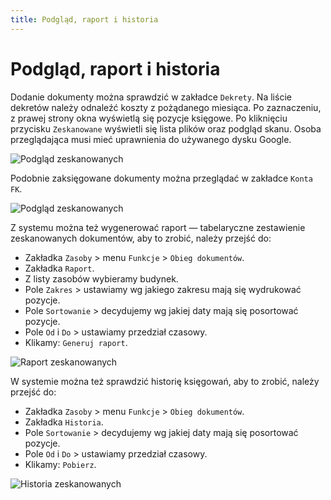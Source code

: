 ```yaml
---
title: Podgląd, raport i historia
---
```


# Podgląd, raport i historia

Dodanie dokumenty można sprawdzić w zakładce `Dekrety`. Na liście dekretów należy odnaleźć koszty z pożądanego miesiąca. Po zaznaczeniu, z prawej strony okna wyświetlą się pozycje księgowe. Po kliknięciu przycisku `Zeskanowane` wyświetli się lista plików oraz podgląd skanu. Osoba przeglądająca musi mieć uprawnienia do używanego dysku Google.

![Podgląd zeskanowanych](podgladskanow.gif)

Podobnie zaksięgowane dokumenty można przeglądać w zakładce `Konta FK`.

![Podgląd zeskanowanych](podgladskanowFK.gif)

Z systemu można też wygenerować raport — tabelaryczne zestawienie zeskanowanych dokumentów, aby to zrobić, należy przejść do:

- Zakładka `Zasoby` > menu `Funkcje` > `Obieg dokumentów`.
- Zakładka `Raport`.
- Z listy zasobów wybieramy budynek.
- Pole `Zakres` > ustawiamy wg jakiego zakresu mają się wydrukować pozycje.
- Pole `Sortowanie` > decydujemy wg jakiej daty mają się posortować pozycje.
- Pole `Od` i `Do` > ustawiamy przedział czasowy.
- Klikamy: `Generuj raport`.

![Raport zeskanowanych](raportskanow.gif)

W systemie można też sprawdzić historię księgowań, aby to zrobić, należy przejść do:

- Zakładka `Zasoby` > menu `Funkcje` > `Obieg dokumentów`.
- Zakładka `Historia`.
- Pole `Sortowanie` > decydujemy wg jakiej daty mają się posortować pozycje.
- Pole `Od` i `Do` > ustawiamy przedział czasowy.
- Klikamy: `Pobierz`.

![Historia zeskanowanych](historia_skanow.gif)